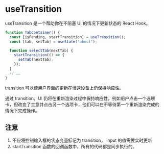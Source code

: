 # useTransition

useTransition 是一个帮助你在不阻塞 UI 的情况下更新状态的 React Hook。

```jsx
function TabContainer() {
  const [isPending, startTransition] = useTransition();
  const [tab, setTab] = useState("about");

  function selectTab(nextTab) {
    startTransition(() => {
      setTab(nextTab);
    });
  }
  // ……
}
```

transition 可以使用户界面的更新在慢速设备上仍保持响应性。

通过 transition，UI 仍将在重新渲染过程中保持响应性。例如用户点击一个选项卡，但改变了主意并点击另一个选项卡，他们可以在不等待第一个重新渲染完成的情况下完成操作。

## 注意

1. 不应将控制输入框的状态变量标记为 transition， input 的值需要实时更新
2. startTransition 函数的回调函数中，所有的代码都是同步执行的。
